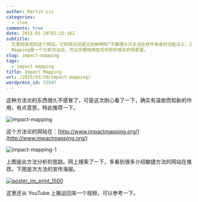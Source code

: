 ```yaml
---
author: Martin Liu
categories:
  - itsm
comments: true
date: 2015-03-20T02:22:16Z
subtitle:
  无意间发现的这个网站。它的观点还是比较鲜明的“不要埋头只关注在软件本身的功能点上，还需要看看能产生的影响是什么？”。这像以前我做ITSM项目，首先需要考虑用户所获得的价值是一样的。Impact
  Mapping是一个分析方法论，可以方便地用在任何软件相关的场景里。
slug: impact-mapping
tags:
  - impact mapping
title: Impact Mapping
url: /2015/03/20/impact-mapping/
wordpress_id: 53597
---
```


这种方法论的东西很久不感冒了，可是这次耐心看了一下，确实有温故而知新的作用，有点意思，特此推荐一下。

![impact-mapping](http://7bv9gn.com1.z0.glb.clouddn.com/wp-content/uploads/2015/03/impact-mapping.jpg)

这个方法论的网站在：[http://www.impactmapping.org/](http://www.impactmapping.org/)

![impact-mapping-1](http://7bv9gn.com1.z0.glb.clouddn.com/wp-content/uploads/2015/03/impact-mapping-1.jpg)

上图是此方法分析的思路。网上搜索了一下，多看到很多介绍敏捷方法的网站在推荐。下图是次方法的宣传海报。

[![poster_im_print_1500](http://7bv9gn.com1.z0.glb.clouddn.com/wp-content/uploads/2015/03/poster_im_print_1500-1024x673.jpg)](http://7bv9gn.com1.z0.glb.clouddn.com/wp-content/uploads/2015/03/poster_im_print_1500.jpg)

这里还从 YouTube 上搬运回来一个视频，可以参考一下。
